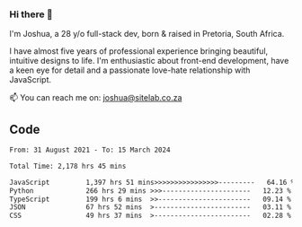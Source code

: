 ### Hi there 👋

I'm Joshua, a 28 y/o full-stack dev, born & raised in Pretoria, South Africa. 

I have almost five years of professional experience bringing beautiful, intuitive designs to life. I'm enthusiastic about front-end development, have a keen eye for detail and a passionate love-hate relationship with JavaScript.

📫 You can reach me on: joshua@sitelab.co.za

## **Code**

<!--START_SECTION:waka-->

```txt
From: 31 August 2021 - To: 15 March 2024

Total Time: 2,178 hrs 45 mins

JavaScript         1,397 hrs 51 mins>>>>>>>>>>>>>>>>---------   64.16 %
Python             266 hrs 29 mins >>>----------------------   12.23 %
TypeScript         199 hrs 6 mins  >>-----------------------   09.14 %
JSON               67 hrs 52 mins  >------------------------   03.11 %
CSS                49 hrs 37 mins  >------------------------   02.28 %
```

<!--END_SECTION:waka-->
